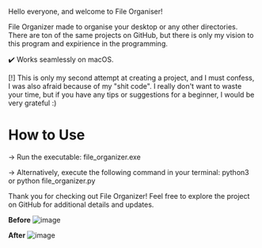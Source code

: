 Hello everyone, and welcome to File Organiser!

File Organizer made to organise your desktop or any other directories. There are ton of the same projects on GitHub, but there is only my vision to this program and expirience in the programming.

✔️ Works seamlessly on macOS.

[!] This is only my second attempt at creating a project, and I must confess, I was also afraid because of my 
"shit code". I really don't want to waste your time, but if you have any tips or suggestions for a beginner, I would be very grateful :)

# How to Use
-> Run the executable: file_organizer.exe

-> Alternatively, execute the following command in your terminal: python3 or python file_organizer.py


Thank you for checking out File Organizer! Feel free to explore the project on GitHub for additional details and updates.

**Before**
![image](https://github.com/ValikRTMM/FileOrganizer/assets/116544714/31b73862-55e2-49c7-bd17-d71042747c93)

**After**
![image](https://github.com/ValikRTMM/FileOrganizer/assets/116544714/90a3d913-c1f6-4cf9-9784-3ef2f9a68159)

